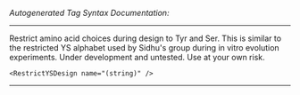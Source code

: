 _Autogenerated Tag Syntax Documentation:_

---
Restrict amino acid choices during design to Tyr and Ser. This is similar to the restricted YS alphabet used by Sidhu's group during in vitro evolution experiments. Under development and untested. Use at your own risk.

```
<RestrictYSDesign name="(string)" />
```



---
